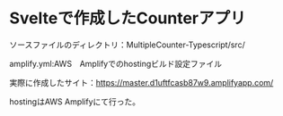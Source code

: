 # Svelteで作成したCounterアプリ

ソースファイルのディレクトリ：MultipleCounter-Typescript/src/

amplify.yml:AWS　Amplifyでのhostingビルド設定ファイル

実際に作成したサイト：https://master.d1uftfcasb87w9.amplifyapp.com/

hostingはAWS Amplifyにて行った。

